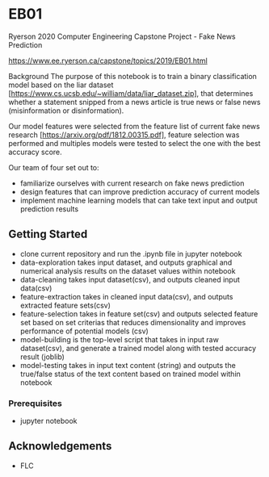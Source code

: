 # EB01
Ryerson 2020 Computer Engineering Capstone Project - Fake News Prediction

https://www.ee.ryerson.ca/capstone/topics/2019/EB01.html

Background
The purpose of this notebook is to train a binary classification model based on the liar dataset [https://www.cs.ucsb.edu/~william/data/liar_dataset.zip], that determines whether a statement snipped from a news article is true news or false news (misinformation or disinformation).

Our model features were selected from the feature list of current fake news research [https://arxiv.org/pdf/1812.00315.pdf], feature selection was performed and multiples models were tested to select the one with the best accuracy score.

Our team of four set out to:

- familiarize ourselves with current research on fake news prediction
- design features that can improve prediction accuracy of current models
- implement machine learning models that can take text input and output prediction results

## Getting Started
- clone current repository and run the .ipynb file in jupyter notebook
- data-exploration takes input dataset, and outputs graphical and numerical analysis results on the dataset values within notebook
- data-cleaning takes input dataset(csv), and outputs cleaned input data(csv)
- feature-extraction takes in cleaned input data(csv), and outputs extracted feature sets(csv)
- feature-selection takes in feature set(csv) and outputs selected feature set based on set criterias that reduces dimensionality and improves performance of potential models (csv)
- model-building is the top-level script that takes in input raw dataset(csv), and generate a trained model along with tested accuracy result (joblib)
- model-testing takes in input text content (string) and outputs the true/false status of the text content based on trained model within notebook

### Prerequisites
- jupyter notebook

## Acknowledgements
- FLC

